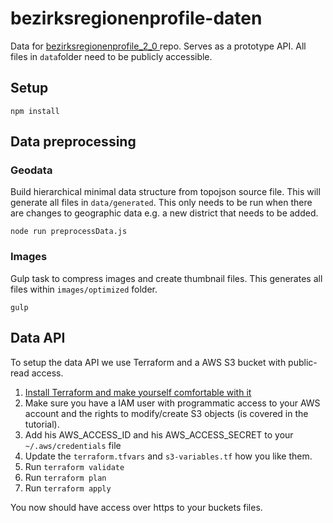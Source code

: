 # bezirksregionenprofile-daten

Data for [bezirksregionenprofile_2_0
](https://github.com/technologiestiftung/bezirksregionenprofile_2_0) repo. Serves as a prototype API. All files in ```data```folder need to be publicly accessible.

## Setup
```npm install```

## Data preprocessing
### Geodata
Build hierarchical minimal data structure from topojson source file. This will generate all files in ```data/generated```. This only needs to be run when there are changes to geographic data e.g. a new district that needs to be added.

```node run preprocessData.js```

### Images
Gulp task to compress images and create thumbnail files. This generates all files within ```images/optimized``` folder.

```gulp```


## Data API

To setup the data API we use Terraform and a AWS S3 bucket with public-read access.

1. [Install Terraform and make yourself comfortable with it](https://learn.hashicorp.com/terraform)
2. Make sure you have a IAM user with programmatic access to your AWS account and the rights to modify/create S3 objects (is covered in the tutorial).
3. Add his AWS_ACCESS_ID and his AWS_ACCESS_SECRET to your `~/.aws/credentials` file
4. Update the `terraform.tfvars` and `s3-variables.tf` how you like them.
5. Run `terraform validate`
6. Run `terraform plan`
7. Run `terraform apply`

You now should have access over https to your buckets files.
